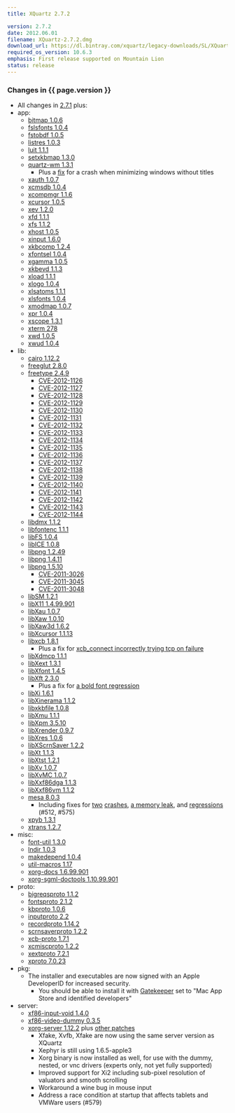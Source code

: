 ```yaml
---
title: XQuartz 2.7.2

version: 2.7.2
date: 2012.06.01
filename: XQuartz-2.7.2.dmg
download_url: https://dl.bintray.com/xquartz/legacy-downloads/SL/XQuartz-2.7.2.dmg
required_os_version: 10.6.3
emphasis: First release supported on Mountain Lion
status: release
---
```


### Changes in {{ page.version }} ###
  * All changes in [2.7.1](XQuartz-2.7.1.html) plus:
  * app:
    * [bitmap 1.0.6](https://lists.freedesktop.org/archives/xorg-announce/2012-March/001875.html)
    * [fslsfonts 1.0.4](https://lists.freedesktop.org/archives/xorg-announce/2012-April/001938.html)
    * [fstobdf 1.0.5](https://lists.freedesktop.org/archives/xorg-announce/2012-April/001939.html)
    * [listres 1.0.3](https://lists.freedesktop.org/archives/xorg-announce/2012-February/001838.html)
    * [luit 1.1.1](https://lists.freedesktop.org/archives/xorg-announce/2012-March/001894.html)
    * [setxkbmap 1.3.0](https://lists.freedesktop.org/archives/xorg-announce/2012-March/001895.html)
    * [quartz-wm 1.3.1](https://github.com/jeremyhu/quartz-wm/commit/quartz-wm-1.3.1)
      * Plus a [fix](https://github.com/jeremyhu/quartz-wm/commit/c28527b1340c51f2b492a31e49127106cebbfc5d) for a crash when minimizing windows without titles
    * [xauth 1.0.7](https://lists.freedesktop.org/archives/xorg-announce/2012-March/001896.html)
    * [xcmsdb 1.0.4](https://lists.freedesktop.org/archives/xorg-announce/2012-February/001823.html)
    * [xcompmgr 1.1.6](https://lists.freedesktop.org/archives/xorg-announce/2012-February/001824.html)
    * [xcursor 1.0.5](https://lists.freedesktop.org/archives/xorg-announce/2012-March/001897.html)
    * [xev 1.2.0](https://lists.freedesktop.org/archives/xorg-announce/2012-February/001830.html)
    * [xfd 1.1.1](https://lists.freedesktop.org/archives/xorg-announce/2012-February/001826.html)
    * [xfs 1.1.2](https://lists.freedesktop.org/archives/xorg-announce/2012-February/001837.html)
    * [xhost 1.0.5](https://lists.freedesktop.org/archives/xorg-announce/2012-March/001898.html)
    * [xinput 1.6.0](https://lists.freedesktop.org/archives/xorg-announce/2012-May/001955.html)
    * [xkbcomp 1.2.4](https://lists.freedesktop.org/archives/xorg-announce/2012-March/001899.html)
    * [xfontsel 1.0.4](https://lists.freedesktop.org/archives/xorg-announce/2012-March/001900.html)
    * [xgamma 1.0.5](https://lists.freedesktop.org/archives/xorg-announce/2012-March/001901.html)
    * [xkbevd 1.1.3](https://lists.freedesktop.org/archives/xorg-announce/2012-March/001902.html)
    * [xload 1.1.1](https://lists.freedesktop.org/archives/xorg-announce/2012-March/001904.html)
    * [xlogo 1.0.4](https://lists.freedesktop.org/archives/xorg-announce/2012-March/001905.html)
    * [xlsatoms 1.1.1](https://lists.freedesktop.org/archives/xorg-announce/2012-March/001925.html)
    * [xlsfonts 1.0.4](https://lists.freedesktop.org/archives/xorg-announce/2012-April/001936.html)
    * [xmodmap 1.0.7](https://lists.freedesktop.org/archives/xorg-announce/2012-April/001940.html)
    * [xpr 1.0.4](https://lists.freedesktop.org/archives/xorg-announce/2012-March/001926.html)
    * [xscope 1.3.1](https://lists.freedesktop.org/archives/xorg-announce/2012-February/001831.html)
    * [xterm 278](https://lists.freedesktop.org/archives/xorg/2012-January/053994.html)
    * [xwd 1.0.5](https://lists.freedesktop.org/archives/xorg-announce/2012-February/001833.html)
    * [xwud 1.0.4](https://lists.freedesktop.org/archives/xorg-announce/2012-March/001927.html)
  * lib:
    * [cairo 1.12.2](http://cairographics.org/news/cairo-1.12.2)
    * [freeglut 2.8.0](http://freeglut.sourceforge.net/news.php)
    * [freetype 2.4.9](https://sourceforge.net/projects/freetype/files/freetype2/2.4.9/README/view)
      * [CVE-2012-1126](https://cve.mitre.org/cgi-bin/cvename.cgi?name=CVE-2012-1126)
      * [CVE-2012-1127](https://cve.mitre.org/cgi-bin/cvename.cgi?name=CVE-2012-1127)
      * [CVE-2012-1128](https://cve.mitre.org/cgi-bin/cvename.cgi?name=CVE-2012-1128)
      * [CVE-2012-1129](https://cve.mitre.org/cgi-bin/cvename.cgi?name=CVE-2012-1129)
      * [CVE-2012-1130](https://cve.mitre.org/cgi-bin/cvename.cgi?name=CVE-2012-1130)
      * [CVE-2012-1131](https://cve.mitre.org/cgi-bin/cvename.cgi?name=CVE-2012-1131)
      * [CVE-2012-1132](https://cve.mitre.org/cgi-bin/cvename.cgi?name=CVE-2012-1132)
      * [CVE-2012-1133](https://cve.mitre.org/cgi-bin/cvename.cgi?name=CVE-2012-1133)
      * [CVE-2012-1134](https://cve.mitre.org/cgi-bin/cvename.cgi?name=CVE-2012-1134)
      * [CVE-2012-1135](https://cve.mitre.org/cgi-bin/cvename.cgi?name=CVE-2012-1135)
      * [CVE-2012-1136](https://cve.mitre.org/cgi-bin/cvename.cgi?name=CVE-2012-1136)
      * [CVE-2012-1137](https://cve.mitre.org/cgi-bin/cvename.cgi?name=CVE-2012-1137)
      * [CVE-2012-1138](https://cve.mitre.org/cgi-bin/cvename.cgi?name=CVE-2012-1138)
      * [CVE-2012-1139](https://cve.mitre.org/cgi-bin/cvename.cgi?name=CVE-2012-1139)
      * [CVE-2012-1140](https://cve.mitre.org/cgi-bin/cvename.cgi?name=CVE-2012-1140)
      * [CVE-2012-1141](https://cve.mitre.org/cgi-bin/cvename.cgi?name=CVE-2012-1141)
      * [CVE-2012-1142](https://cve.mitre.org/cgi-bin/cvename.cgi?name=CVE-2012-1142)
      * [CVE-2012-1143](https://cve.mitre.org/cgi-bin/cvename.cgi?name=CVE-2012-1143)
      * [CVE-2012-1144](https://cve.mitre.org/cgi-bin/cvename.cgi?name=CVE-2012-1144)
    * [libdmx 1.1.2](https://lists.freedesktop.org/archives/xorg-announce/2012-March/001867.html)
    * [libfontenc 1.1.1](https://lists.freedesktop.org/archives/xorg-announce/2012-March/001841.html)
    * [libFS 1.0.4](https://lists.freedesktop.org/archives/xorg-announce/2012-March/001842.html)
    * [libICE 1.0.8](https://lists.freedesktop.org/archives/xorg-announce/2012-March/001843.html)
    * [libpng 1.2.49](https://sourceforge.net/mailarchive/message.php?msg_id=29055938)
    * [libpng 1.4.11](https://sourceforge.net/mailarchive/message.php?msg_id=29055938)
    * [libpng 1.5.10](https://sourceforge.net/mailarchive/message.php?msg_id=29055938)
      * [CVE-2011-3026](https://cve.mitre.org/cgi-bin/cvename.cgi?name=CVE-2011-3026)
      * [CVE-2011-3045](https://cve.mitre.org/cgi-bin/cvename.cgi?name=CVE-2011-3045)
      * [CVE-2011-3048](https://cve.mitre.org/cgi-bin/cvename.cgi?name=CVE-2011-3048)
    * [libSM 1.2.1](https://lists.freedesktop.org/archives/xorg-announce/2012-March/001844.html)
    * [libX11 1.4.99.901](https://lists.freedesktop.org/archives/xorg-announce/2012-March/001882.html)
    * [libXau 1.0.7](https://lists.freedesktop.org/archives/xorg-announce/2012-March/001849.html)
    * [libXaw 1.0.10](https://lists.freedesktop.org/archives/xorg-announce/2012-March/001891.html)
    * [libXaw3d 1.6.2](https://lists.freedesktop.org/archives/xorg/2012-March/054376.html)
    * [libXcursor 1.1.13](https://lists.freedesktop.org/archives/xorg-announce/2012-March/001852.html)
    * [libxcb 1.8.1](https://lists.freedesktop.org/archives/xorg-announce/2012-March/001876.html)
      * Plus a fix for [xcb_connect incorrectly trying tcp on failure](https://cgit.freedesktop.org/xcb/libxcb/commit/?id=5f8f2ba1c4f9ac74c8f301dcca8566e296e37995)
    * [libXdmcp 1.1.1](https://lists.freedesktop.org/archives/xorg-announce/2012-March/001853.html)
    * [libXext 1.3.1](https://lists.freedesktop.org/archives/xorg-announce/2012-March/001854.html)
    * [libXfont 1.4.5](https://lists.freedesktop.org/archives/xorg-announce/2012-March/001840.html)
    * [libXft 2.3.0](https://lists.freedesktop.org/archives/xorg-announce/2012-March/001855.html)
      * Plus a fix for [a bold font regression](https://bugs.freedesktop.org/show_bug.cgi?id=42173)
    * [libXi 1.6.1](https://lists.freedesktop.org/archives/xorg-announce/2012-May/001945.html)
    * [libXinerama 1.1.2](https://lists.freedesktop.org/archives/xorg-announce/2012-March/001856.html)
    * [libxkbfile 1.0.8](https://lists.freedesktop.org/archives/xorg-announce/2012-March/001857.html)
    * [libXmu 1.1.1](https://lists.freedesktop.org/archives/xorg-announce/2012-March/001848.html)
    * [libXpm 3.5.10](https://lists.freedesktop.org/archives/xorg-announce/2012-March/001858.html)
    * [libXrender 0.9.7](https://lists.freedesktop.org/archives/xorg-announce/2012-March/001859.html)
    * [libXres 1.0.6](https://lists.freedesktop.org/archives/xorg-announce/2012-March/001860.html)
    * [libXScrnSaver 1.2.2](https://lists.freedesktop.org/archives/xorg-announce/2012-March/001861.html)
    * [libXt 1.1.3](https://lists.freedesktop.org/archives/xorg-announce/2012-March/001883.html)
    * [libXtst 1.2.1](https://lists.freedesktop.org/archives/xorg-announce/2012-March/001862.html)
    * [libXv 1.0.7](https://lists.freedesktop.org/archives/xorg-announce/2012-March/001863.html)
    * [libXvMC 1.0.7](https://lists.freedesktop.org/archives/xorg-announce/2012-March/001864.html)
    * [libXxf86dga 1.1.3](https://lists.freedesktop.org/archives/xorg-announce/2012-March/001865.html)
    * [libXxf86vm 1.1.2](https://lists.freedesktop.org/archives/xorg-announce/2012-March/001866.html)
    * [mesa 8.0.3](http://mesa3d.org/relnotes-8.0.3.html)
      * Including fixes for [two](https://cgit.freedesktop.org/mesa/mesa/commit/?h=8.0&id=bb30e76328e9dd80b0c7a7688828e3cf8e662b1b) [crashes](https://cgit.freedesktop.org/mesa/mesa/commit/?h=8.0&id=6095a17534c2694760300701fee59a320950f271), [a memory leak](https://cgit.freedesktop.org/mesa/mesa/commit/?h=8.0&id=69d8a25d429bccf960e98e5c126e1ef2ae4ffe9d), and [regres](https://cgit.freedesktop.org/mesa/mesa/commit/?h=8.0&id=7e624edba4c9f0fb2bcc322ef0b1b6401aa0a075)[sions](https://cgit.freedesktop.org/mesa/mesa/commit/?h=8.0&id=9724c8d13c09773dcf9674f15accd8f2f4d148ff) (#512, #575)
    * [xpyb 1.3.1](https://lists.freedesktop.org/archives/xcb/2012-March/007701.html)
    * [xtrans 1.2.7](https://lists.freedesktop.org/archives/xorg-announce/2012-March/001892.html)
  * misc:
    * [font-util 1.3.0](https://lists.freedesktop.org/archives/xorg-announce/2012-February/001836.html)
    * [lndir 1.0.3](https://lists.freedesktop.org/archives/xorg-announce/2012-March/001869.html)
    * [makedepend 1.0.4](https://lists.freedesktop.org/archives/xorg-announce/2012-March/001870.html)
    * [util-macros 1.17](https://lists.freedesktop.org/archives/xorg-announce/2012-March/001879.html)
    * [xorg-docs 1.6.99.901](https://lists.freedesktop.org/archives/xorg-announce/2012-April/001932.html)
    * [xorg-sgml-doctools 1.10.99.901](https://lists.freedesktop.org/archives/xorg-announce/2012-April/001931.html)
  * proto:
    * [bigreqsproto 1.1.2](https://lists.freedesktop.org/archives/xorg-announce/2012-March/001893.html)
    * [fontsproto 2.1.2](https://lists.freedesktop.org/archives/xorg-announce/2012-March/001893.html)
    * [kbproto 1.0.6](https://lists.freedesktop.org/archives/xorg-announce/2012-March/001893.html)
    * [inputproto 2.2](https://lists.freedesktop.org/archives/xorg-announce/2012-March/001839.html)
    * [recordproto 1.14.2](https://lists.freedesktop.org/archives/xorg-announce/2012-March/001893.html)
    * [scrnsaverproto 1.2.2](https://lists.freedesktop.org/archives/xorg-announce/2012-March/001893.html)
    * [xcb-proto 1.7.1](https://lists.freedesktop.org/archives/xorg-announce/2012-March/001907.html)
    * [xcmiscproto 1.2.2](https://lists.freedesktop.org/archives/xorg-announce/2012-March/001893.html)
    * [xextproto 7.2.1](https://lists.freedesktop.org/archives/xorg-announce/2012-March/001893.html)
    * [xproto 7.0.23](https://lists.freedesktop.org/archives/xorg-announce/2012-March/001884.html)
  * pkg:
    * The installer and executables are now signed with an Apple DeveloperID for increased security.
      * You should be able to install it with [Gatekeeper](https://en.wikipedia.org/wiki/Gatekeeper_(OS_X)) set to "Mac App Store and identified developers"
  * server:
    * [xf86-input-void 1.4.0](https://lists.x.org/archives/xorg-announce/2011-May/001658.html)
    * [xf86-video-dummy 0.3.5](https://lists.x.org/archives/xorg-announce/2011-December/001785.html)
    * [xorg-server 1.12.2](https://lists.freedesktop.org/archives/xorg-announce/2012-May/001963.html) plus [other patches](https://github.com/XQuartz/xorg-server/commits/XQuartz-2.7.2)
      * Xfake, Xvfb, Xfake are now using the same server version as XQuartz
      * Xephyr is still using 1.6.5-apple3
      * Xorg binary is now installed as well, for use with the dummy, nested, or vnc drivers (experts only, not yet fully supported)
      * Improved support for Xi2 including sub-pixel resolution of valuators and smooth scrolling
      * Workaround a wine bug in mouse input
      * Address a race condition at startup that affects tablets and VMWare users (#579)

